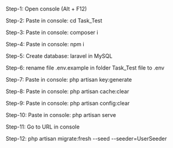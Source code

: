 Step-1:
Open console (Alt + F12)

Step-2:
Paste in console: cd Task_Test

Step-3:
Paste in console: composer i

Step-4:
Paste in console: npm i


Step-5:
Create database: laravel in MySQL

Step-6:
rename file .env.example in folder Task_Test file to .env

Step-7:
Paste in console: php artisan key:generate

Step-8:
Paste in console: php artisan cache:clear

Step-9:
Paste in console: php artisan config:clear

Step-10:
Paste in console: php artisan serve

Step-11:
Go to URL in console


Step-12:
php artisan migrate:fresh --seed --seeder=UserSeeder








